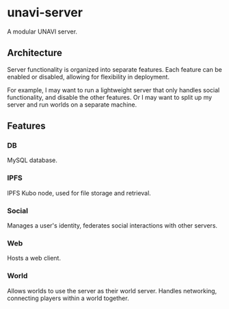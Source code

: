 # unavi-server

A modular UNAVI server.

## Architecture

Server functionality is organized into separate features.
Each feature can be enabled or disabled, allowing for flexibility in deployment.

For example, I may want to run a lightweight server that only handles social functionality, and disable the other features.
Or I may want to split up my server and run worlds on a separate machine.

## Features

### DB

MySQL database.

### IPFS

IPFS Kubo node, used for file storage and retrieval.

### Social 

Manages a user's identity, federates social interactions with other servers.

### Web

Hosts a web client.

### World

Allows worlds to use the server as their world server.
Handles networking, connecting players within a world together.
